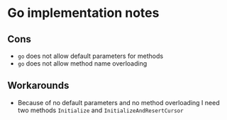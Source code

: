 # Go implementation notes
## Cons
- `go` does not allow default parameters for methods
- `go` does not allow method name overloading

## Workarounds
- Because of no default parameters and no method overloading I need two methods `Initialize` and `InitializeAndResertCursor`